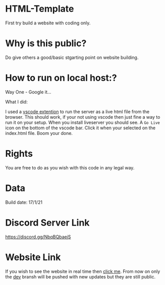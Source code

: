 # HTML-Template

First try build a website with coding only.

# Why is this public?

Do give others a good/basic stgarting point on website building.

# How to run on local host:?

Way One - Google it...

What I did:

I used a [vscode extention](https://marketplace.visualstudio.com/items?itemName=ritwickdey.LiveServer) to run the server as a live html file from the browser. This should work, if your not using vscode then just fine a way to run it on your setup. When you install liveserver you should see. A `Go Live` icon on the bottom of the vscode bar. Click it when your selected on the index.html file. Boom your done.

# Rights

You are free to do as you wish with this code in any legal way.

# Data

Build date: 17/1/21

# Discord Server Link

https://discord.gg/NbqBQbaejS

# Website Link

If you wish to see the website in real time then [click me](https://thatguyjamal.github.io/Basic-HTML-Template/). From now on only the [dev](https://github.com/ThatGuyJamal/Basic-HTML-Template/tree/dev) bransh will be pushed with new updates but they are still public.
